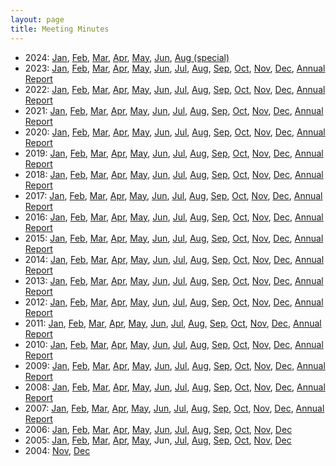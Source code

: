 ```yaml
---
layout: page
title: Meeting Minutes
---
```

* 2024:
[Jan](minutes202401.html),
[Feb](minutes202402.html),
[Mar](minutes202403.html),
[Apr](minutes202404.html),
[May](minutes202405.html),
[Jun](minutes202406.html),
[Aug (special)](minutes202408_special.html)
* 2023:
[Jan](minutes202301.html),
[Feb](minutes202302.html),
[Mar](minutes202303.html),
[Apr](minutes202304.html),
[May](minutes202305.html),
[Jun](minutes202306.html),
[Jul](minutes202307.html),
[Aug](minutes202308.html),
[Sep](minutes202309.html),
[Oct](minutes202310.html),
[Nov](minutes202311.html),
[Dec](minutes202312.html),
[Annual Report](report2023.html)
* 2022:
[Jan](minutes202201.html),
[Feb](minutes202202.html),
[Mar](minutes202203.html),
[Apr](minutes202204.html),
[May](minutes202205.html),
[Jun](minutes202206.html),
[Jul](minutes202207.html),
[Aug](minutes202208.html),
[Sep](minutes202209.html),
[Oct](minutes202210.html),
[Nov](minutes202211.html),
[Dec](minutes202212.html),
[Annual Report](report2022.html)
* 2021:
[Jan](minutes202101.html),
[Feb](minutes202102.html),
[Mar](minutes202103.html),
[Apr](minutes202104.html),
[May](minutes202105.html),
[Jun](minutes202106.html),
[Jul](minutes202107.html),
[Aug](minutes202108.html),
[Sep](minutes202109.html),
[Oct](minutes202110.html),
[Nov](minutes202111.html),
[Dec](minutes202112.html),
[Annual Report](report2021.html)
* 2020:
[Jan](minutes202001.html),
[Feb](minutes202002.html),
[Mar](minutes202003.html),
[Apr](minutes202004.html),
[May](minutes202005.html),
[Jun](minutes202006.html),
[Jul](minutes202007.html),
[Aug](minutes202008.html),
[Sep](minutes202009.html),
[Oct](minutes202010.html),
[Nov](minutes202011.html),
[Dec](minutes202012.html),
[Annual Report](report2020.html)
* 2019:
[Jan](minutes201901.html),
[Feb](minutes201902.html),
[Mar](minutes201903.html),
[Apr](minutes201904.html),
[May](minutes201905.html),
[Jun](minutes201906.html),
[Jul](minutes201907.html),
[Aug](minutes201908.html),
[Sep](minutes201909.html),
[Oct](minutes201910.html),
[Nov](minutes201911.html),
[Dec](minutes201912.html),
[Annual Report](report2019.html)
* 2018:
[Jan](minutes201801.html),
[Feb](minutes201802.html),
[Mar](minutes201803.html),
[Apr](minutes201804.html),
[May](minutes201805.html),
[Jun](minutes201806.html),
[Jul](minutes201807.html),
[Aug](minutes201808.html),
[Sep](minutes201809.html),
[Oct](minutes201810.html),
[Nov](minutes201811.html),
[Dec](minutes201812.html),
[Annual Report](report2018.html)
* 2017:
[Jan](minutes201701.html),
[Feb](minutes201702.html),
[Mar](minutes201703.html),
[Apr](minutes201704.html),
[May](minutes201705.html),
[Jun](minutes201706.html),
[Jul](minutes201707.html),
[Aug](minutes201708.html),
[Sep](minutes201709.html),
[Oct](minutes201710.html),
[Nov](minutes201711.html),
[Dec](minutes201712.html),
[Annual Report](report2017.html)
* 2016:
[Jan](minutes201601.html),
[Feb](minutes201602.html),
[Mar](minutes201603.html),
[Apr](minutes201604.html),
[May](minutes201605.html),
[Jun](minutes201606.html),
[Jul](minutes201607.html),
[Aug](minutes201608.html),
[Sep](minutes201609.html),
[Oct](minutes201610.html),
[Nov](minutes201611.html),
[Dec](minutes201612.html),
[Annual Report](report2016.html)
* 2015:
[Jan](minutes201501.html),
[Feb](minutes201502.html),
[Mar](minutes201503.html),
[Apr](minutes201504.html),
[May](minutes201505.html),
[Jun](minutes201506.html),
[Jul](minutes201507.html),
[Aug](minutes201508.html),
[Sep](minutes201509.html),
[Oct](minutes201510.html),
[Nov](minutes201511.html),
[Dec](minutes201512.html),
[Annual Report](report2015.html)
* 2014:
[Jan](minutes201401.html),
[Feb](minutes201402.html),
[Mar](minutes201403.html),
[Apr](minutes201404.html),
[May](minutes201405.html),
[Jun](minutes201406.html),
[Jul](minutes201407.html),
[Aug](minutes201408.html),
[Sep](minutes201409.html),
[Oct](minutes201410.html),
[Nov](minutes201411.html),
[Dec](minutes201412.html),
[Annual Report](report2014.html)
* 2013:
[Jan](minutes201301.html),
[Feb](minutes201302.html),
[Mar](minutes201303.html),
[Apr](minutes201304.html),
[May](minutes201305.html),
[Jun](minutes201306.html),
[Jul](minutes201307.html),
[Aug](minutes201308.html),
[Sep](minutes201309.html),
[Oct](minutes201310.html),
[Nov](minutes201311.html),
[Dec](minutes201312.html),
[Annual Report](report2013.html)
* 2012:
[Jan](minutes201201.html),
[Feb](minutes201202.html),
[Mar](minutes201203.html),
[Apr](minutes201204.html),
[May](minutes201205.html),
[Jun](minutes201206.html),
[Jul](minutes201207.html),
[Aug](minutes201208.html),
[Sep](minutes201209.html),
[Oct](minutes201210.html),
[Nov](minutes201211.html),
[Dec](minutes201212.html),
[Annual Report](report2012.html)
* 2011:
[Jan](minutes201101.html),
[Feb](minutes201102.html),
[Mar](minutes201103.html),
[Apr](minutes201104.html),
[May](minutes201105.html),
[Jun](minutes201106.html),
[Jul](minutes201107.html),
[Aug](minutes201108.html),
[Sep](minutes201109.html),
[Oct](minutes201110.html),
[Nov](minutes201111.html),
[Dec](minutes201112.html),
[Annual Report](report2011.html)
* 2010:
[Jan](minutes201001.html),
[Feb](minutes201002.html),
[Mar](minutes201003.html),
[Apr](minutes201004.html),
[May](minutes201005.html),
[Jun](minutes201006.html),
[Jul](minutes201007.html),
[Aug](minutes201008.html),
[Sep](minutes201009.html),
[Oct](minutes201010.html),
[Nov](minutes201011.html),
[Dec](minutes201012.html),
[Annual Report](report2010.html)
* 2009:
[Jan](minutes200901.html),
[Feb](minutes200902.html),
[Mar](minutes200903.html),
[Apr](minutes200904.html),
[May](minutes200905.html),
[Jun](minutes200906.html),
[Jul](minutes200907.html),
[Aug](minutes200908.html),
[Sep](minutes200909.html),
[Oct](minutes200910.html),
[Nov](minutes200911.html),
[Dec](minutes200912.html),
[Annual Report](report2009.html)
* 2008:
[Jan](minutes200801.html),
[Feb](minutes200802.html),
[Mar](minutes200803.html),
[Apr](minutes200804.html),
[May](minutes200805.html),
[Jun](minutes200806.html),
[Jul](minutes200807.html),
[Aug](minutes200808.html),
[Sep](minutes200809.html),
[Oct](minutes200810.html),
[Nov](minutes200811.html),
[Dec](minutes200812.html),
[Annual Report](report2008.html)
* 2007:
[Jan](minutes200701.html),
[Feb](minutes200702.html),
[Mar](minutes200703.html),
[Apr](minutes200704.html),
[May](minutes200705.html),
[Jun](minutes200706.html),
[Jul](minutes200707.html),
[Aug](minutes200708.html),
[Sep](minutes200709.html),
[Oct](minutes200710.html),
[Nov](minutes200711.html),
[Dec](minutes200712.html),
[Annual Report](report2007.html)
* 2006:
[Jan](minutes200601.html),
[Feb](minutes200602.html),
[Mar](minutes200603.html),
[Apr](minutes200604.html),
[May](minutes200605.html),
[Jun](minutes200606.html),
[Jul](minutes200607.html),
[Aug](minutes200608.html),
[Sep](minutes200609.html),
[Oct](minutes200610.html),
[Nov](minutes200611.html),
[Dec](minutes200612.html)
* 2005:
[Jan](minutes200501.html),
[Feb](minutes200502.html),
[Mar](minutes200503.html),
[Apr](minutes200504.html),
[May](minutes200505.html),
Jun,
[Jul](minutes200507.html),
[Aug](minutes200508.html),
[Sep](minutes200509.html),
[Oct](minutes200510.html),
[Nov](minutes200511.html),
[Dec](minutes200512.html)
* 2004:
[Nov](minutes200411.html),
[Dec](minutes200412.html)
